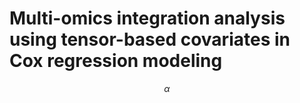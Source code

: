 # Multi-omics integration analysis using tensor-based covariates in Cox regression modeling


$$\alpha$$

